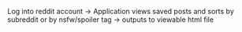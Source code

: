 Log into reddit account -> Application views saved posts and sorts by subreddit or by nsfw/spoiler tag -> outputs to viewable html file